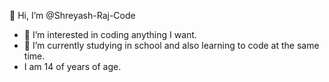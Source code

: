 👋 Hi, I’m @Shreyash-Raj-Code
- 👀 I’m interested in coding anything I want. 
- 🌱 I’m currently studying in school and also learning to code at the same time.
- I am 14 of years of age.